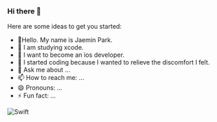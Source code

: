 ### Hi there 👋


Here are some ideas to get you started:

- 🔭Hello. My name is Jaemin Park.
- 🌱 I am studying xcode.
- 👯 I want to become an ios developer.
- 🤔 I started coding because I wanted to relieve the discomfort I felt.
- 💬 Ask me about ...
- 📫 How to reach me: ...
- 😄 Pronouns: ...
- ⚡ Fun fact: ...

![Swift](https://img.shields.io/badge/swift-F54A2A?style=for-the-badge&logo=swift&logoColor=white)
